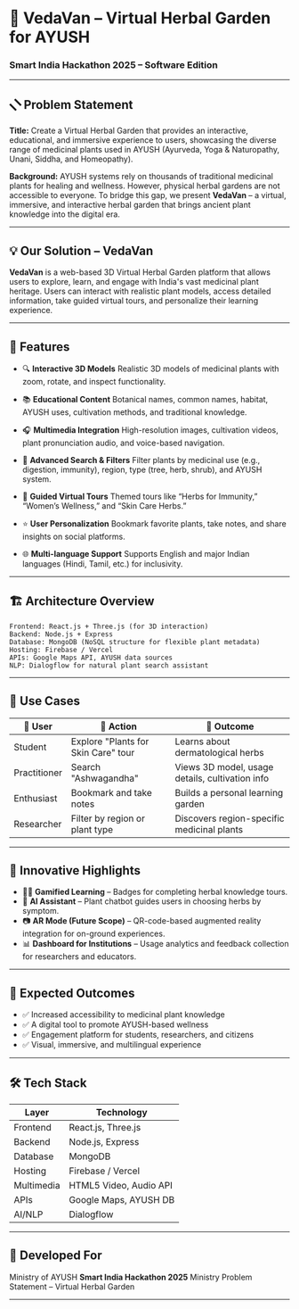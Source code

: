 # 🌿 VedaVan – Virtual Herbal Garden for AYUSH

### Smart India Hackathon 2025 – Software Edition

---

## 🮩 Problem Statement

**Title:**
Create a Virtual Herbal Garden that provides an interactive, educational, and immersive experience to users, showcasing the diverse range of medicinal plants used in AYUSH (Ayurveda, Yoga & Naturopathy, Unani, Siddha, and Homeopathy).

**Background:**
AYUSH systems rely on thousands of traditional medicinal plants for healing and wellness. However, physical herbal gardens are not accessible to everyone. To bridge this gap, we present **VedaVan** – a virtual, immersive, and interactive herbal garden that brings ancient plant knowledge into the digital era.

---

## 💡 Our Solution – VedaVan

**VedaVan** is a web-based 3D Virtual Herbal Garden platform that allows users to explore, learn, and engage with India's vast medicinal plant heritage. Users can interact with realistic plant models, access detailed information, take guided virtual tours, and personalize their learning experience.

---

## 🧱 Features

* 🔍 **Interactive 3D Models**
  Realistic 3D models of medicinal plants with zoom, rotate, and inspect functionality.

* 📚 **Educational Content**
  Botanical names, common names, habitat, AYUSH uses, cultivation methods, and traditional knowledge.

* 🎧 **Multimedia Integration**
  High-resolution images, cultivation videos, plant pronunciation audio, and voice-based navigation.

* 🔎 **Advanced Search & Filters**
  Filter plants by medicinal use (e.g., digestion, immunity), region, type (tree, herb, shrub), and AYUSH system.

* 🧱 **Guided Virtual Tours**
  Themed tours like “Herbs for Immunity,” “Women’s Wellness,” and “Skin Care Herbs.”

* ⭐ **User Personalization**
  Bookmark favorite plants, take notes, and share insights on social platforms.

* 🌐 **Multi-language Support**
  Supports English and major Indian languages (Hindi, Tamil, etc.) for inclusivity.

---

## 🏗️ Architecture Overview

```
Frontend: React.js + Three.js (for 3D interaction)
Backend: Node.js + Express
Database: MongoDB (NoSQL structure for flexible plant metadata)
Hosting: Firebase / Vercel
APIs: Google Maps API, AYUSH data sources
NLP: Dialogflow for natural plant search assistant
```

---

## 📘 Use Cases

| 👤 User      | 🌿 Action                           | 🌟 Outcome                                      |
| ------------ | ----------------------------------- | ----------------------------------------------- |
| Student      | Explore "Plants for Skin Care" tour | Learns about dermatological herbs               |
| Practitioner | Search "Ashwagandha"                | Views 3D model, usage details, cultivation info |
| Enthusiast   | Bookmark and take notes             | Builds a personal learning garden               |
| Researcher   | Filter by region or plant type      | Discovers region-specific medicinal plants      |

---

## 🚀 Innovative Highlights

* 🏋️‍♂️ **Gamified Learning** – Badges for completing herbal knowledge tours.
* 🧐 **AI Assistant** – Plant chatbot guides users in choosing herbs by symptom.
* 📷 **AR Mode (Future Scope)** – QR-code-based augmented reality integration for on-ground experiences.
* 📊 **Dashboard for Institutions** – Usage analytics and feedback collection for researchers and educators.

---

## 🌟 Expected Outcomes

* ✅ Increased accessibility to medicinal plant knowledge
* ✅ A digital tool to promote AYUSH-based wellness
* ✅ Engagement platform for students, researchers, and citizens
* ✅ Visual, immersive, and multilingual experience

---

## 🛠️ Tech Stack

| Layer      | Technology             |
| ---------- | ---------------------- |
| Frontend   | React.js, Three.js     |
| Backend    | Node.js, Express       |
| Database   | MongoDB                |
| Hosting    | Firebase / Vercel      |
| Multimedia | HTML5 Video, Audio API |
| APIs       | Google Maps, AYUSH DB  |
| AI/NLP     | Dialogflow             |

---



## 🏩 Developed For

Ministry of AYUSH
**Smart India Hackathon 2025**
Ministry Problem Statement – Virtual Herbal Garden

---



